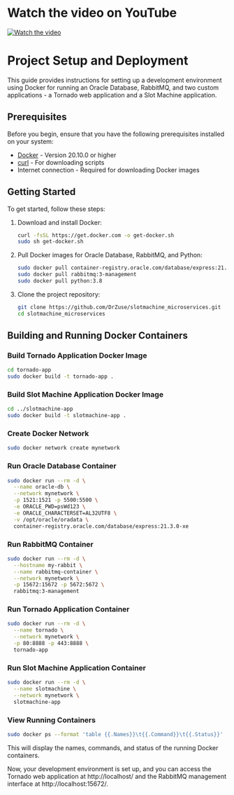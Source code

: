 # Watch the video on YouTube
[![Watch the video](https://img.youtube.com/vi/pEfbLCmB3Vg/sddefault.jpg)](https://www.youtube.com/watch?v=pEfbLCmB3Vg)

# Project Setup and Deployment

This guide provides instructions for setting up a development environment using Docker for running an Oracle Database, RabbitMQ, and two custom applications - a Tornado web application and a Slot Machine application.

## Prerequisites

Before you begin, ensure that you have the following prerequisites installed on your system:

- [Docker](https://www.docker.com/) - Version 20.10.0 or higher
- [curl](https://curl.se/) - For downloading scripts
- Internet connection - Required for downloading Docker images

## Getting Started

To get started, follow these steps:

1. Download and install Docker:

    ```bash
    curl -fsSL https://get.docker.com -o get-docker.sh
    sudo sh get-docker.sh
    ```

2. Pull Docker images for Oracle Database, RabbitMQ, and Python:

    ```bash
    sudo docker pull container-registry.oracle.com/database/express:21.3.0-xe
    sudo docker pull rabbitmq:3-management
    sudo docker pull python:3.8
    ```

3. Clone the project repository:

    ```bash
    git clone https://github.com/DrZuse/slotmachine_microservices.git
    cd slotmachine_microservices
    ```

## Building and Running Docker Containers

### Build Tornado Application Docker Image

```bash
cd tornado-app
sudo docker build -t tornado-app .
```

### Build Slot Machine Application Docker Image

```bash
cd ../slotmachine-app
sudo docker build -t slotmachine-app .
```

### Create Docker Network

```bash
sudo docker network create mynetwork
```

### Run Oracle Database Container

```bash
sudo docker run --rm -d \
  --name oracle-db \
  --network mynetwork \
  -p 1521:1521 -p 5500:5500 \
  -e ORACLE_PWD=psWd123 \
  -e ORACLE_CHARACTERSET=AL32UTF8 \
  -v /opt/oracle/oradata \
  container-registry.oracle.com/database/express:21.3.0-xe
```

### Run RabbitMQ Container

```bash
sudo docker run --rm -d \
  --hostname my-rabbit \
  --name rabbitmq-container \
  --network mynetwork \
  -p 15672:15672 -p 5672:5672 \
  rabbitmq:3-management
```

### Run Tornado Application Container

```bash
sudo docker run --rm -d \
  --name tornado \
  --network mynetwork \
  -p 80:8888 -p 443:8888 \
  tornado-app
```

### Run Slot Machine Application Container

```bash
sudo docker run --rm -d \
  --name slotmachine \
  --network mynetwork \
  slotmachine-app
```

### View Running Containers

```bash
sudo docker ps --format 'table {{.Names}}\t{{.Command}}\t{{.Status}}'
```

This will display the names, commands, and status of the running Docker containers.

Now, your development environment is set up, and you can access the Tornado web application at http://localhost/ and the RabbitMQ management interface at http://localhost:15672/.

